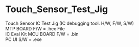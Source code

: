 # Touch_Sensor_Test_Jig

Touch Sensor IC  Test Jig (IC debugging  tool. H/W, F/W, S/W)                                                          
MTP BOARD F/W = .hex File                                                                 
IC Eval Kit MCU BOARD F/W = .bin                                                                         
PC UI S/W = .exe                                                                               

